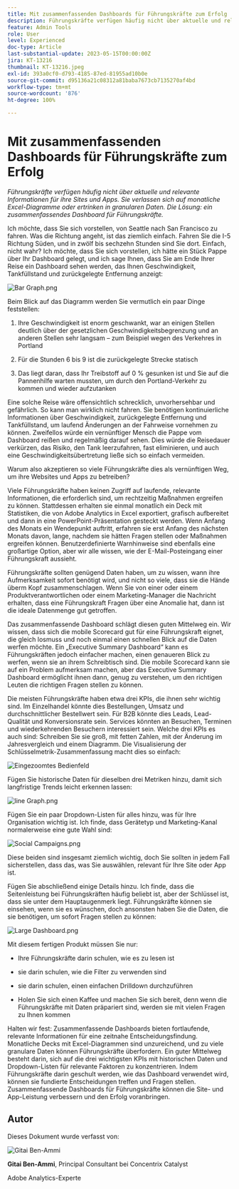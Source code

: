 ```yaml
---
title: Mit zusammenfassenden Dashboards für Führungskräfte zum Erfolg
description: Führungskräfte verfügen häufig nicht über aktuelle und relevante Informationen für ihre Sites und Apps. Sie verlassen sich auf monatliche Excel-Diagramme oder ertrinken in granularen Daten. Die Lösung – ein zusammenfassendes Dashboard für Führungskräfte.
feature: Admin Tools
role: User
level: Experienced
doc-type: Article
last-substantial-update: 2023-05-15T00:00:00Z
jira: KT-13216
thumbnail: KT-13216.jpeg
exl-id: 393a0cf0-d793-4185-87ed-81955ad10b0e
source-git-commit: d95136a21c08312a81baba7673cb7135270af4bd
workflow-type: tm+mt
source-wordcount: '876'
ht-degree: 100%

---
```


# Mit zusammenfassenden Dashboards für Führungskräfte zum Erfolg

_Führungskräfte verfügen häufig nicht über aktuelle und relevante Informationen für ihre Sites und Apps. Sie verlassen sich auf monatliche Excel-Diagramme oder ertrinken in granularen Daten. Die Lösung: ein zusammenfassendes Dashboard für Führungskräfte._

Ich möchte, dass Sie sich vorstellen, von Seattle nach San Francisco zu fahren. Was die Richtung angeht, ist das ziemlich einfach. Fahren Sie die I-5 Richtung Süden, und in zwölf bis sechzehn Stunden sind Sie dort. Einfach, nicht wahr? Ich möchte, dass Sie sich vorstellen, ich hätte ein Stück Pappe über Ihr Dashboard gelegt, und ich sage Ihnen, dass Sie am Ende
Ihrer Reise ein Dashboard sehen werden, das Ihnen Geschwindigkeit, Tankfüllstand und zurückgelegte Entfernung anzeigt:

 ![Bar Graph.png](assets/bar-graph.png)

Beim Blick auf das Diagramm werden Sie vermutlich ein paar Dinge feststellen:

1. Ihre Geschwindigkeit ist enorm geschwankt, war an einigen Stellen deutlich über der gesetzlichen Geschwindigkeitsbegrenzung und an anderen Stellen sehr langsam – zum Beispiel wegen des Verkehres in Portland

1. Für die Stunden 6 bis 9 ist die zurückgelegte Strecke statisch

1. Das liegt daran, dass Ihr Treibstoff auf 0 % gesunken ist und Sie auf die Pannenhilfe warten mussten, um durch den Portland-Verkehr zu kommen und wieder aufzutanken

Eine solche Reise wäre offensichtlich schrecklich, unvorhersehbar und gefährlich. So kann man wirklich nicht fahren. Sie benötigen kontinuierliche Informationen über Geschwindigkeit, zurückgelegte Entfernung und Tankfüllstand, um laufend Änderungen an der Fahrweise vornehmen zu können. Zweifellos würde ein vernünftiger Mensch die Pappe vom Dashboard reißen und regelmäßig darauf sehen. Dies würde die Reisedauer verkürzen, das Risiko, den Tank leerzufahren, fast eliminieren, und auch eine Geschwindigkeitsübertretung ließe sich so einfach vermeiden.

Warum also akzeptieren so viele Führungskräfte dies als vernünftigen Weg, um ihre Websites und Apps zu betreiben?

Viele Führungskräfte haben keinen Zugriff auf laufende, relevante Informationen, die erforderlich sind, um rechtzeitig Maßnahmen ergreifen zu können. Stattdessen erhalten sie einmal monatlich ein Deck mit Statistiken, die von Adobe Analytics in Excel exportiert, grafisch aufbereitet und dann in eine PowerPoint-Präsentation gesteckt werden. Wenn Anfang des Monats ein Wendepunkt auftritt, erfahren sie erst Anfang des nächsten Monats davon, lange, nachdem sie hätten Fragen stellen oder Maßnahmen ergreifen können. Benutzerdefinierte Warnhinweise sind ebenfalls eine großartige Option, aber wir alle wissen, wie der E-Mail-Posteingang einer Führungskraft aussieht.

Führungskräfte sollten genügend Daten haben, um zu wissen, wann ihre Aufmerksamkeit sofort benötigt wird, und nicht so viele, dass sie die Hände überm Kopf zusammenschlagen. Wenn Sie von einer oder einem Produktverantwortlichen oder einem Marketing-Manager die Nachricht erhalten, dass eine Führungskraft Fragen über eine Anomalie hat, dann ist die ideale Datenmenge gut getroffen. 

Das zusammenfassende Dashboard schlägt diesen guten Mittelweg ein. Wir wissen, dass sich die mobile Scorecard gut für eine Führungskraft eignet, die gleich losmuss und noch einmal einen schnellen Blick auf die Daten werfen möchte. Ein „Executive Summary Dashboard“ kann es Führungskräften jedoch einfacher machen, einen genaueren Blick zu werfen, wenn sie an ihrem Schreibtisch sind. Die mobile Scorecard kann sie auf ein Problem aufmerksam machen, aber das Executive Summary Dashboard ermöglicht ihnen dann, genug zu verstehen, um den richtigen Leuten die richtigen Fragen stellen zu können.

Die meisten Führungskräfte haben etwa drei KPIs, die ihnen sehr wichtig sind. Im Einzelhandel könnte dies Bestellungen, Umsatz und durchschnittlicher Bestellwert sein. Für B2B könnte dies Leads, Lead-Qualität und Konversionsrate sein. Services könnten an Besuchen, Terminen und wiederkehrenden Besuchern interessiert sein. Welche drei KPIs es auch sind: Schreiben Sie sie groß, mit fetten Zahlen, mit der Änderung im Jahresvergleich und einem Diagramm. Die Visualisierung der Schlüsselmetrik-Zusammenfassung macht dies so einfach:

![Eingezoomtes Bedienfeld](assets/zoom-in-panel.png)

Fügen Sie historische Daten für dieselben drei Metriken hinzu, damit sich langfristige Trends leicht erkennen lassen:

![line Graph.png](assets/line-graph.png)

Fügen Sie ein paar Dropdown-Listen für alles hinzu, was für Ihre Organisation wichtig ist. Ich finde, dass Gerätetyp und Marketing-Kanal normalerweise eine gute Wahl sind:

![Social Campaigns.png](assets/social-campaigns.png)

Diese beiden sind insgesamt ziemlich wichtig, doch Sie sollten in jedem Fall sicherstellen, dass das, was Sie auswählen, relevant für Ihre Site oder App ist.

Fügen Sie abschließend einige Details hinzu. Ich finde, dass die Seitenleistung bei Führungskräften häufig beliebt ist, aber der Schlüssel ist, dass sie unter dem Hauptaugenmerk liegt. Führungskräfte können sie einsehen, wenn sie es wünschen, doch ansonsten haben Sie die Daten, die sie benötigen, um sofort Fragen stellen zu können:

![Large Dashboard.png](assets/large-dashboard.png)

Mit diesem fertigen Produkt müssen Sie nur:

- Ihre Führungskräfte darin schulen, wie es zu lesen ist

- sie darin schulen, wie die Filter zu verwenden sind

- sie darin schulen, einen einfachen Drilldown durchzuführen

- Holen Sie sich einen Kaffee und machen Sie sich bereit, denn wenn die Führungskräfte mit Daten präpariert sind, werden sie mit vielen Fragen zu Ihnen kommen

Halten wir fest: Zusammenfassende Dashboards bieten fortlaufende, relevante Informationen für eine zeitnahe Entscheidungsfindung. Monatliche Decks mit Excel-Diagrammen sind unzureichend, und zu viele granulare Daten können Führungskräfte überfordern. Ein guter Mittelweg besteht darin, sich auf die drei wichtigsten KPIs mit historischen Daten und Dropdown-Listen für relevante Faktoren zu konzentrieren. Indem Führungskräfte
darin geschult werden, wie das Dashboard verwendet wird, können sie fundierte Entscheidungen treffen und Fragen stellen. Zusammenfassende Dashboards für Führungskräfte können die Site- und App-Leistung verbessern und den Erfolg voranbringen.

## Autor

Dieses Dokument wurde verfasst von:

![Gitai Ben-Ammi](assets/gitai-ben-ammi.png)

**Gitai Ben-Ammi**, Principal Consultant bei Concentrix Catalyst

Adobe Analytics-Experte
